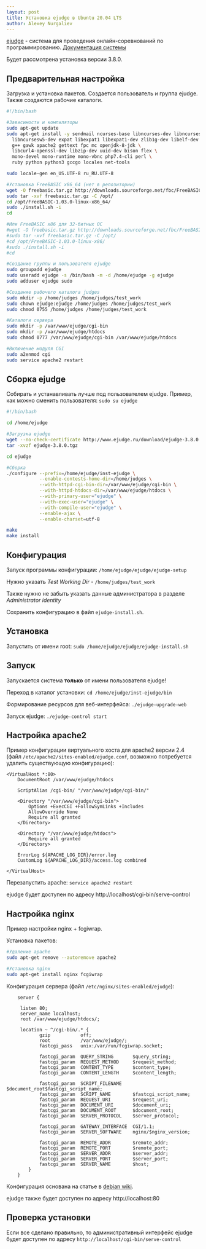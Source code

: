 ```yaml
---
layout: post
title: Установка ejudge в Ubuntu 20.04 LTS
author: Alexey Nurgaliev
---
```


[ejudge](https://ejudge.ru/) - система для проведения онлайн-соревнований по программированию. 
[Документация системы](https://ejudge.ru/wiki/index.php/%D0%A1%D0%B8%D1%81%D1%82%D0%B5%D0%BC%D0%B0_ejudge) 

Будет рассмотрена установка версии 3.8.0.

## Предварительная настройка

Загрузка и установка пакетов. Создается пользователь и группа ejudge. 
Также создаются рабочие каталоги.

```bash
#!/bin/bash

#Зависимости и компиляторы
sudo apt-get update
sudo apt-get install -y sendmail ncurses-base libncurses-dev libncursesw5 \
  libncursesw5-dev expat libexpat1 libexpat1-dev zlib1g-dev libelf-dev \
  g++ gawk apache2 gettext fpc mc openjdk-8-jdk \
  libcurl4-openssl-dev libzip-dev uuid-dev bison flex \
  mono-devel mono-runtime mono-vbnc php7.4-cli perl \
  ruby python python3 gccgo locales net-tools

sudo locale-gen en_US.UTF-8 ru_RU.UTF-8

#Установка FreeBASIC x86_64 (нет в репозитории)
wget -O freebasic.tar.gz http://downloads.sourceforge.net/fbc/FreeBASIC-1.03.0-linux-x86_64.tar.gz?download
sudo tar -xvf freebasic.tar.gz -C /opt/
cd /opt/FreeBASIC-1.03.0-linux-x86_64/
sudo ./install.sh -i
cd

#Или FreeBASIC x86 для 32-битных ОС
#wget -O freebasic.tar.gz http://downloads.sourceforge.net/fbc/FreeBASIC-1.03.0-linux-x86.tar.gz?download
#sudo tar -xvf freebasic.tar.gz -C /opt/
#cd /opt/FreeBASIC-1.03.0-linux-x86/
#sudo ./install.sh -i
#cd

#Создание группы и пользователя ejudge
sudo groupadd ejudge
sudo useradd ejudge -s /bin/bash -m -d /home/ejudge -g ejudge
sudo adduser ejudge sudo

#Создание рабочего каталога judges
sudo mkdir -p /home/judges /home/judges/test_work
sudo chown ejudge:ejudge /home/judges /home/judges/test_work
sudo chmod 0755 /home/judges /home/judges/test_work

#Каталоги сервера
sudo mkdir -p /var/www/ejudge/cgi-bin
sudo mkdir -p /var/www/ejudge/htdocs
sudo chmod 0777 /var/www/ejudge/cgi-bin /var/www/ejudge/htdocs

#Включение модуля CGI
sudo a2enmod cgi
sudo service apache2 restart
```

## Сборка ejudge

Собирать и устанавливать лучше под пользователем ejudge. 
Пример, как можно сменить пользователя: `sudo su ejudge`

```bash
#!/bin/bash

cd /home/ejudge

#Загрузка ejudge
wget --no-check-certificate http://www.ejudge.ru/download/ejudge-3.8.0.tgz
tar -xvzf ejudge-3.8.0.tgz

cd ejudge

#Сборка
./configure --prefix=/home/ejudge/inst-ejudge \
            --enable-contests-home-dir=/home/judges \
            --with-httpd-cgi-bin-dir=/var/www/ejudge/cgi-bin \
            --with-httpd-htdocs-dir=/var/www/ejudge/htdocs \
            --with-primary-user="ejudge" \
            --with-exec-user="ejudge" \
            --with-compile-user="ejudge" \
            --enable-ajax \
            --enable-charset=utf-8

make
make install
```

## Конфигурация

Запуск программы конфигурации: `/home/ejudge/ejudge/ejudge-setup`

Нужно указать *Test Working Dir* - `/home/judges/test_work`

Также нужно не забыть указать данные администратора в разделе *Administrator identity*

Сохранить конфигурацию в файл `ejudge-install.sh`.

## Установка

Запустить от имени root: `sudo /home/ejudge/ejudge/ejudge-install.sh`

## Запуск

Запускается система **только** от имени пользователя ejudge!

Переход в каталог установки: `cd /home/ejudge/inst-ejudge/bin`

Формирование ресурсов для веб-интерфейса: `./ejudge-upgrade-web`

Запуск ejudge: `./ejudge-control start`

## Настройка apache2

Пример конфигурации виртуального хоста для apache2 версии 2.4 
(файл `/etc/apache2/sites-enabled/ejudge.conf`, возможно потребуется удалить существующую конфигурацию):

```apacheconf
<VirtualHost *:80>
    DocumentRoot /var/www/ejudge/htdocs

    ScriptAlias /cgi-bin/ "/var/www/ejudge/cgi-bin/"

    <Directory "/var/www/ejudge/cgi-bin">
        Options +ExecCGI +FollowSymLinks +Includes
        AllowOverride None
        Require all granted
    </Directory>

    <Directory "/var/www/ejudge/htdocs">
        Require all granted
    </Directory>

    ErrorLog ${APACHE_LOG_DIR}/error.log
    CustomLog ${APACHE_LOG_DIR}/access.log combined

</VirtualHost>
```

Перезапустить apache: `service apache2 restart`

ejudge будет доступен по адресу http://localhost/cgi-bin/serve-control

## Настройка nginx

Пример настройки nginx + fcgiwrap.

Установка пакетов:

```bash
#Удаление apache
sudo apt-get remove --autoremove apache2

#Установка nginx
sudo apt-get install nginx fcgiwrap
````

Конфигурация сервера (файл `/etc/nginx/sites-enabled/ejudge`):

```nginx
    server {

     listen 80;
     server_name localhost;
     root /var/www/ejudge/htdocs/;

     location ~ ^/cgi-bin/.* {
            gzip           off;
            root           /var/www/ejudge/;
            fastcgi_pass   unix:/var/run/fcgiwrap.socket;

            fastcgi_param  QUERY_STRING       $query_string;
            fastcgi_param  REQUEST_METHOD     $request_method;
            fastcgi_param  CONTENT_TYPE       $content_type;
            fastcgi_param  CONTENT_LENGTH     $content_length;

            fastcgi_param  SCRIPT_FILENAME    $document_root$fastcgi_script_name;
            fastcgi_param  SCRIPT_NAME        $fastcgi_script_name;
            fastcgi_param  REQUEST_URI        $request_uri;
            fastcgi_param  DOCUMENT_URI       $document_uri;
            fastcgi_param  DOCUMENT_ROOT      $document_root;
            fastcgi_param  SERVER_PROTOCOL    $server_protocol;

            fastcgi_param  GATEWAY_INTERFACE  CGI/1.1;
            fastcgi_param  SERVER_SOFTWARE    nginx/$nginx_version;

            fastcgi_param  REMOTE_ADDR        $remote_addr;
            fastcgi_param  REMOTE_PORT        $remote_port;
            fastcgi_param  SERVER_ADDR        $server_addr;
            fastcgi_param  SERVER_PORT        $server_port;
            fastcgi_param  SERVER_NAME        $host;
        }
    }
```

Конфигурация основана на статье в [debian wiki](https://wiki.debian.org/ru/nginx/FastCGI).

ejudge также будет доступен по адресу http://localhost:80

## Проверка установки

Если все сделано правильно, то административный интерфейс ejudge будет доступен по адресу 
`http://localhost/cgi-bin/serve-control`
